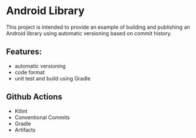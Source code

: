 # Android Library 

This project is intended to provide an example of building and publishing an Android library using automatic versioning based on commit history.

## Features: 

- automatic versioning
- code format
- unit test and build using Gradle

## Github Actions 
- Ktlint
- Conventional Commits
- Gradle
- Artifacts
  
